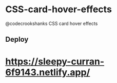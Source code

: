 # CSS-card-hover-effects
@codecrookshanks CSS card hover effects
## Deploy
# https://sleepy-curran-6f9143.netlify.app/
